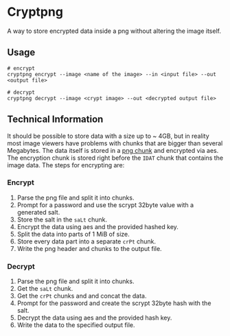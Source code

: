 # Cryptpng

A way to store encrypted data inside a png without altering the image itself.

## Usage

```shell script
# encrypt
cryptpng encrypt --image <name of the image> --in <input file> --out <output file>

# decrypt
cryptpng decrypt --image <crypt image> --out <decrypted output file>
```

## Technical Information

It should be possible to store data with a size up to ~ 4GB, but in reality most image viewers have
problems with chunks that are bigger than several Megabytes.
The data itself is stored in a [png chunk](http://www.libpng.org/pub/png/spec/1.2/PNG-Structure.html)
and encrypted via aes. The encryption chunk is stored right before the `IDAT` chunk that contains the
image data. The steps for encrypting are:

### Encrypt

1. Parse the png file and split it into chunks.
2. Prompt for a password and use the scrypt 32byte value with a generated salt.
3. Store the salt in the `saLt` chunk.
4. Encrypt the data using aes and the provided hashed key.
5. Split the data into parts of 1 MiB of size.
6. Store every data part into a separate `crPt` chunk.
7. Write the png header and chunks to the output file.

### Decrypt

1. Parse the png file and split it into chunks.
2. Get the `saLt` chunk.
3. Get the `crPt` chunks and and concat the data.
4. Prompt for the password and create the scrypt 32byte hash with the salt.
5. Decrypt the data using aes and the provided hash key.
6. Write the data to the specified output file.
